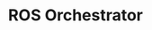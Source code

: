 ---
title: "ROS Orchestrator"
excerpt: ":notes: Orchestrator manager to launch scripts via service"
permalink: /project/ros_orchestrator/
classes: wide
number: 2020
link: https://github.com/rbonghi/ros_orchestrator
header:
  overlay_color: "#000"
  overlay_filter: "0.5"
  overlay_image: /assets/project/ros_orchestrator/ros_orchestrator.png
  teaser: /assets/project/ros_orchestrator/ros_orchestrator.png
  actions:
    - label: "Repository"
      url: "https://github.com/rbonghi/ros_orchestrator"
---
